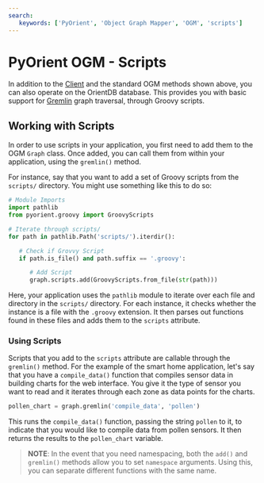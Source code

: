 ```yaml
---
search:
   keywords: ['PyOrient', 'Object Graph Mapper', 'OGM', 'scripts']
---
```


# PyOrient OGM - Scripts

In addition to the [Client](PyOrient-Client.md) and the standard OGM methods shown above, you can also operate on the OrientDB database.  This provides you with basic support for [Gremlin](../Gremlin.md) graph traversal, through Groovy scripts.

## Working with Scripts

In order to use scripts in your application, you first need to add them to the OGM `Graph` class.  Once added, you can call them from within your application, using the `gremlin()` method.

For instance, say that you want to add a set of Groovy scripts from the `scripts/` directory.  You might use something like this to do so:

```py
# Module Imports
import pathlib
from pyorient.groovy import GroovyScripts

# Iterate through scripts/
for path in pathlib.Path('scripts/').iterdir():

   # Check if Grovvy Script
   if path.is_file() and path.suffix == '.groovy':

      # Add Script
      graph.scripts.add(GroovyScripts.from_file(str(path)))
```

Here, your application uses the `pathlib` module to iterate over each file and directory in the `scripts/` directory.  For each instance, it checks whether the instance is a file with the `.groovy` extension.  It then parses out functions found in these files and adds them to the `scripts` attribute. 


### Using Scripts

Scripts that you add to the `scripts` attribute are callable through the `gremlin()` method.  For the example of the smart home application, let's say that you have a `compile_data()` function that compiles sensor data in building charts for the web interface.  You give it the type of sensor you want to read and it iterates through each zone as data points for the charts.

```py
pollen_chart = graph.gremlin('compile_data', 'pollen')
```

This runs the `compile_data()` function, passing the string `pollen` to it, to indicate that you would like to compile data from pollen sensors.  It then returns the results to the `pollen_chart` variable.

>**NOTE**: In the event that you need namespacing, both the `add()` and `gremlin()` methods allow you to set `namespace` arguments.  Using this, you can separate different functions with the same name.

